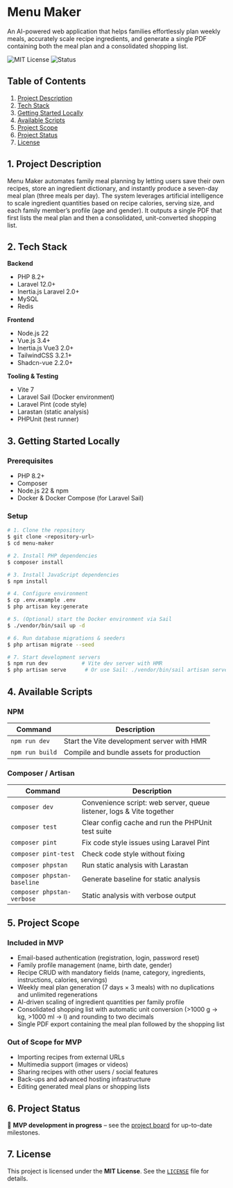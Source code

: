 # Menu Maker

An AI-powered web application that helps families effortlessly plan weekly meals, accurately scale recipe ingredients, and generate a single PDF containing both the meal plan and a consolidated shopping list.

![MIT License](https://img.shields.io/badge/license-MIT-blue.svg)
![Status](https://img.shields.io/badge/status-in%20development-yellow.svg)

## Table of Contents

1. [Project Description](#1-project-description)
2. [Tech Stack](#2-tech-stack)
3. [Getting Started Locally](#3-getting-started-locally)
4. [Available Scripts](#4-available-scripts)
5. [Project Scope](#5-project-scope)
6. [Project Status](#6-project-status)
7. [License](#7-license)

## 1. Project Description

Menu Maker automates family meal planning by letting users save their own recipes, store an ingredient dictionary, and instantly produce a seven-day meal plan (three meals per day). The system leverages artificial intelligence to scale ingredient quantities based on recipe calories, serving size, and each family member’s profile (age and gender). It outputs a single PDF that first lists the meal plan and then a consolidated, unit-converted shopping list.

## 2. Tech Stack

**Backend**

- PHP 8.2+
- Laravel 12.0+
- Inertia.js Laravel 2.0+
- MySQL
- Redis

**Frontend**

- Node.js 22
- Vue.js 3.4+
- Inertia.js Vue3 2.0+
- TailwindCSS 3.2.1+
- Shadcn-vue 2.2.0+

**Tooling & Testing**

- Vite 7
- Laravel Sail (Docker environment)
- Laravel Pint (code style)
- Larastan (static analysis)
- PHPUnit (test runner)

## 3. Getting Started Locally

### Prerequisites

- PHP 8.2+
- Composer
- Node.js 22 & npm
- Docker & Docker Compose (for Laravel Sail)

### Setup

```bash
# 1. Clone the repository
$ git clone <repository-url>
$ cd menu-maker

# 2. Install PHP dependencies
$ composer install

# 3. Install JavaScript dependencies
$ npm install

# 4. Configure environment
$ cp .env.example .env
$ php artisan key:generate

# 5. (Optional) start the Docker environment via Sail
$ ./vendor/bin/sail up -d

# 6. Run database migrations & seeders
$ php artisan migrate --seed

# 7. Start development servers
$ npm run dev           # Vite dev server with HMR
$ php artisan serve      # Or use Sail: ./vendor/bin/sail artisan serve
```

## 4. Available Scripts

### NPM

| Command         | Description                                |
| --------------- | ------------------------------------------ |
| `npm run dev`   | Start the Vite development server with HMR |
| `npm run build` | Compile and bundle assets for production   |

### Composer / Artisan

| Command                     | Description                                                          |
| --------------------------- | -------------------------------------------------------------------- |
| `composer dev`              | Convenience script: web server, queue listener, logs & Vite together |
| `composer test`             | Clear config cache and run the PHPUnit test suite                    |
| `composer pint`             | Fix code style issues using Laravel Pint                             |
| `composer pint-test`        | Check code style without fixing                                      |
| `composer phpstan`          | Run static analysis with Larastan                                    |
| `composer phpstan-baseline` | Generate baseline for static analysis                                |
| `composer phpstan-verbose`  | Static analysis with verbose output                                  |

## 5. Project Scope

### Included in MVP

- Email-based authentication (registration, login, password reset)
- Family profile management (name, birth date, gender)
- Recipe CRUD with mandatory fields (name, category, ingredients, instructions, calories, servings)
- Weekly meal plan generation (7 days × 3 meals) with no duplications and unlimited regenerations
- AI-driven scaling of ingredient quantities per family profile
- Consolidated shopping list with automatic unit conversion (>1000 g → kg, >1000 ml → l) and rounding to two decimals
- Single PDF export containing the meal plan followed by the shopping list

### Out of Scope for MVP

- Importing recipes from external URLs
- Multimedia support (images or videos)
- Sharing recipes with other users / social features
- Back-ups and advanced hosting infrastructure
- Editing generated meal plans or shopping lists

## 6. Project Status

🚧 **MVP development in progress** – see the [project board](https://github.com/<org-or-user>/<repo>/projects/1) for up-to-date milestones.

## 7. License

This project is licensed under the **MIT License**. See the [`LICENSE`](LICENSE) file for details.
